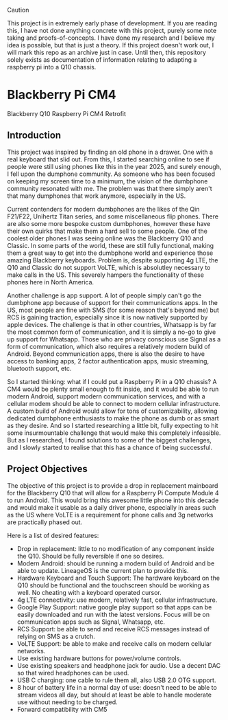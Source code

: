 > [!CAUTION]
> This project is in extremely early phase of development. If you are reading this, I have not done anything concrete with this project, purely some note taking and proofs-of-concepts. I have done my research and I believe my idea is possible, but that is just a theory. If this project doesn't work out, I will mark this repo as an archive just in case. Until then, this repository solely exists as documentation of information relating to adapting a raspberry pi into a Q10 chassis.

# Blackberry Pi CM4
Blackberry Q10 Raspberry Pi CM4 Retrofit

## Introduction
This project was inspired by finding an old phone in a drawer. One with a real keyboard that slid out. From this, I started searching online to see if people were still using phones like this in the year 2025, and surely enough, I fell upon the dumphone community. As someone who has been focused on keeping my screen time to a minimum, the vision of the dumbphone community resonated with me. The problem was that there simply aren't that many dumphones that work anymore, especially in the US.

Current contenders for modern dumbphones are the likes of the Qin F21/F22, Unihertz Titan series, and some miscellaneous flip phones. There are also some more bespoke custom dumbphones, however these have their own quirks that make them a hard sell to some people. One of the coolest older phones I was seeing online was the Blackberry Q10 and Classic. In some parts of the world, these are still fully functional, making them a great way to get into the dumbphone world and experience those amazing Blackberry keyboards. Problem is, despite supporting 4g LTE, the Q10 and Classic do not support VoLTE, which is absolutley necessary to make calls in the US. This severely hampers the functionality of these phones here in North America.

Another challenge is app support. A lot of people simply can't go the dumbphone app because of support for their communications apps. In the US, most people are fine with SMS (for some reason that's beyond me) but RCS is gaining traction, especially since it is now natively supported by apple devices. The challenge is that in other countries, Whatsapp is by far the most common form of communication, and it is simply a no-go to give up support for Whatsapp. Those who are privacy conscious use Signal as a form of communication, which also requires a relatively modern build of Android. Beyond communication apps, there is also the desire to have access to banking apps, 2 factor authentication apps, music streaming, bluetooth support, etc. 

So I started thinking: what if I could put a Raspberry Pi in a Q10 chassis? A CM4 would be plenty small enough to fit inside, and it would be able to run modern Android, support modern communication services, and with a cellular modem should be able to connect to modern cellular infrastructure. A custom build of Android would allow for tons of customizability, allowing dedicated dumbphone enthusiasts to make the phone as dumb or as smart as they desire. And so I started researching a little bit, fully expecting to hit some insurmountable challenge that would make this completely infeasible. But as I researched, I found solutions to some of the biggest challenges, and I slowly started to realise that this has a chance of being successful. 

## Project Objectives
The objective of this project is to provide a drop in replacement mainboard for the Blackberry Q10 that will allow for a Raspberry Pi Compute Module 4 to run Android. This would bring this awesome little phone into this decade and would make it usable as a daily driver phone, especially in areas such as the US where VoLTE is a requirement for phone calls and 3g networks are practically phased out. 

Here is a list of desired features:
- Drop in replacement: little to no modification of any component inside the Q10. Should be fully reversible if one so desires.
- Modern Android: should be running a modern build of Android and be able to update. LineageOS is the current plan to provide this.
- Hardware Keyboard and Touch Support: The hardware keyboard on the Q10 should be functional and the touchscreen should be working as well. No cheating with a keyboard operated cursor.
- 4g LTE connectivity: use modern, relatively fast, cellular infrastructure.
- Google Play Support: native google play support so that apps can be easily downloaded and run with the latest versions. Focus will be on communication apps such as Signal, Whatsapp, etc.
- RCS Support: be able to send and receive RCS messages instead of relying on SMS as a crutch.
- VoLTE Support: be able to make and receive calls on modern cellular networks.
- Use existing hardware buttons for power/volume controls.
- Use existing speakers and headphone jack for audio. Use a decent DAC so that wired headphones can be used.
- USB C charging: one cable to rule them all, also USB 2.0 OTG support.
- 8 hour of battery life in a normal day of use: doesn't need to be able to stream videos all day, but should at least be able to handle moderate use without needing to be charged.
- Forward compatibility with CM5
